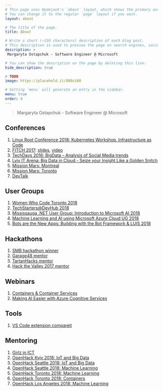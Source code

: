 ```yaml
---
# This page uses Hydejack's `about` layout, which shows the primary author's picture and about text at the top.
# You can change it to the regular `page` layout if you want.
layout: about

# The title of the page.
title: About 

# Write a short (~150 characters) description of each blog post.
# This description is used to preview the page on search engines, social media, etc.
description: >
 Margaryta Ostapchuk - Software Engineer @ Microsoft 

# You can show the description on the page by deleting this line:
hide_description: true

# TODO
image: https://placehold.it/800x100

# Setting `menu` will generate an entry in the sidebar.
menu: true
order: 4
---
```


> Margaryta Ostapchuk - Software Engineer @ Microsoft




## Conferences



1. [Linux Root Conference 2018: Kubernetes Workshop. Infrastructure as Code][linuxroot]
2. [FITCH 2017][fitchweb]: [slides][fitchslides], [video][fitchvideo]
3. [TechDays 2016: BigData – Analysis of
Social Media trends][techdays2016]
4. [Lviv IT Arena: Big Data in Cloud - Seize your Insight Like a Golden Snitch][lvivitarena]
5. [Mission Mars: Montreal][mmarsm]
6. [Mission Mars: Toronto][mmarst]
7. [DevTalk][devtalkh]



## User Groups

1. [Women Who Code Toronto 2018][wwct] 
2. [TechStarters@DevHub 2018][devhub]
3. [Mississauga .NET User Group: Introduction to Microsoft AI 2018][mississauganet]
4. [Machine Learning and AI using Microsoft Azure Cloud UG 2018][aimlug]
5. [Bots are the New Apps: Building with the Bot Framework & LUIS 2018][botmlug]


## Hackathons
1. [SMB hackathon winner][pbhack]
2. [Garage48 mentor][gar48]
3. [TartanHacks mentor][2018TartanHacks]
4. [Hack the Valley 2017 mentor][hacktehvalley]


## Webinars 
1. [Containers & Container Services][candcswebinar]
2. [Making AI Easier with Azure Cognitive Services][aieasierwebinar]

## Tools 
1. [VS Code  extension compareit][compareit]

## Mentoring 

1. [Girlz in ICT][mentoringGirlz]
2. [OpenHack Kyiv 2018: IoT and Big Data][kyivopenhack]
3. [OpenHack Seattle 2018: IoT and Big Data][kyivopenhack]
4. [OpenHack Seattle 2018: Machine Learning][kyivopenhack]
5. [OpenHack Toronto 2018: Machine Learning][kyivopenhack]
6. [OpenHack Toronto 2018: Containers][kyivopenhack]
5. [OpenHack Los Angeles 2018: Machine Learning][kyivopenhack]


[fitchweb]: https://fitc.ca/presentation/developing-immersive-experiences-windows-mixed-reality/
[fitchslides]:https://www.slideshare.net/fitc_slideshare/developing-immersive-experiences-with-windows-mixed-reality
[fitchvideo]: https://www.youtube.com/watch?v=wgcaJPeS5vM
[wwct]: https://www.meetup.com/Women-Who-Code-Toronto/events/250630693/
[wwctgithub]: https://github.com/in4margaret/wwcazure

[pbhack]: https://www.businesswire.com/news/home/20180117005101/en/Pitney-Bowes-Announces-Global-Hackathon-Winners
[candcswebinar]: https://info.microsoft.com/CA-SCRTY-WBNR-FY18-01Jan-18-ContainersContainerServices-MCW0002107_02OnDemandRegistration-ForminBody.html
[aieasierwebinar]:https://info.microsoft.com/CA-ISVAzure-WBNR-FY18-11Nov-16-MakingAIEasierwithAzureCognitiveServices-MCW0001751_02OnDemandRegistration-ForminBody.html
[mentoringGirlz]: https://global.gurt.org.ua/?p=173397485
[devhub]:http://devhub.ca/event/techstarters-intro-to-ar-vr-mixed-reality/
[kyivopenhack]: https://events.techdays.ru/OpenHack-Kyiv/2018-04/?from=mini-header
[compareit]: https://marketplace.visualstudio.com/items?itemName=in4margaret.compareit
[gar48]: http://garage48.org/blog/iot-machinelearning-kyiv-2016
[linuxroot]: [https://linux.globallogic.com/#!/tproduct/46502567-1522948325969]
[techdays2016]: http://gregbin.com/wp-content/uploads/2016/03/TechDay-2016-agenda-LAT.pdf
[lvivitarena]:https://itarena.ua/presentations/
[mississauganet]: https://www.meetup.com/MississaugaNETUG/events/246767415/
[aimlug]:https://www.meetup.com/Toronto-Machine-Learning-In-Cloud-Meetup/events/244115673/
[botmlug]: https://www.meetup.com/Toronto-Machine-Learning-In-Cloud-Meetup/events/244115604/

[mmarsm]:https://www.microsoftevents.com/profile/web/index.cfm?PKwebID=0x651720abcd&
[mmarst]: https://www.microsoftevents.com/profile/web/index.cfm?PKwebID=0x651720abcd&
[devtalkh]: https://www.youtube.com/watch?v=nkjxHLQc3Mg
[2018TartanHacks]: https://tartanhacks.com/rsc/2018TartanHacksOpening.pdf
[hacktehvalley]: https://www.facebook.com/events/834946219980301